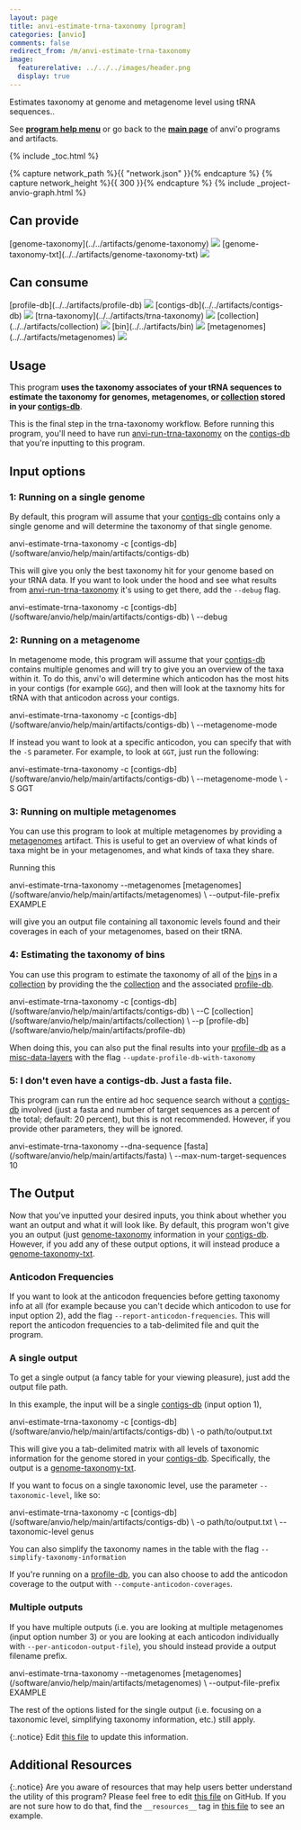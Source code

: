 ```yaml
---
layout: page
title: anvi-estimate-trna-taxonomy [program]
categories: [anvio]
comments: false
redirect_from: /m/anvi-estimate-trna-taxonomy
image:
  featurerelative: ../../../images/header.png
  display: true
---
```


Estimates taxonomy at genome and metagenome level using tRNA sequences..

See **[program help menu](../../../../vignette#anvi-estimate-trna-taxonomy)** or go back to the **[main page](../../)** of anvi'o programs and artifacts.


{% include _toc.html %}
<div id="svg" class="subnetwork"></div>
{% capture network_path %}{{ "network.json" }}{% endcapture %}
{% capture network_height %}{{ 300 }}{% endcapture %}
{% include _project-anvio-graph.html %}


## Can provide

<p style="text-align: left" markdown="1"><span class="artifact-p">[genome-taxonomy](../../artifacts/genome-taxonomy) <img src="../../images/icons/CONCEPT.png" class="artifact-icon-mini" /></span> <span class="artifact-p">[genome-taxonomy-txt](../../artifacts/genome-taxonomy-txt) <img src="../../images/icons/TXT.png" class="artifact-icon-mini" /></span></p>

## Can consume

<p style="text-align: left" markdown="1"><span class="artifact-r">[profile-db](../../artifacts/profile-db) <img src="../../images/icons/DB.png" class="artifact-icon-mini" /></span> <span class="artifact-r">[contigs-db](../../artifacts/contigs-db) <img src="../../images/icons/DB.png" class="artifact-icon-mini" /></span> <span class="artifact-r">[trna-taxonomy](../../artifacts/trna-taxonomy) <img src="../../images/icons/CONCEPT.png" class="artifact-icon-mini" /></span> <span class="artifact-r">[collection](../../artifacts/collection) <img src="../../images/icons/COLLECTION.png" class="artifact-icon-mini" /></span> <span class="artifact-r">[bin](../../artifacts/bin) <img src="../../images/icons/BIN.png" class="artifact-icon-mini" /></span> <span class="artifact-r">[metagenomes](../../artifacts/metagenomes) <img src="../../images/icons/TXT.png" class="artifact-icon-mini" /></span></p>

## Usage


This program **uses the taxonomy associates of your tRNA sequences to estimate the taxonomy for genomes, metagenomes, or <span class="artifact-n">[collection](/software/anvio/help/main/artifacts/collection)</span> stored in your <span class="artifact-n">[contigs-db](/software/anvio/help/main/artifacts/contigs-db)</span>**. 

This is the final step in the trna-taxonomy workflow. Before running this program, you'll need to have run <span class="artifact-n">[anvi-run-trna-taxonomy](/software/anvio/help/main/programs/anvi-run-trna-taxonomy)</span> on the <span class="artifact-n">[contigs-db](/software/anvio/help/main/artifacts/contigs-db)</span> that you're inputting to this program.

## Input options 

### 1: Running on a single genome

By default, this program will assume that your <span class="artifact-n">[contigs-db](/software/anvio/help/main/artifacts/contigs-db)</span> contains only a single genome and will determine the taxonomy of that single genome.   

<div class="codeblock" markdown="1">
anvi&#45;estimate&#45;trna&#45;taxonomy &#45;c <span class="artifact&#45;n">[contigs&#45;db](/software/anvio/help/main/artifacts/contigs&#45;db)</span>
</div>

This will give you only the best taxonomy hit for your genome based on your tRNA data. If you want to look under the hood and see what results from <span class="artifact-n">[anvi-run-trna-taxonomy](/software/anvio/help/main/programs/anvi-run-trna-taxonomy)</span> it's using to get there, add the `--debug` flag. 

<div class="codeblock" markdown="1">
anvi&#45;estimate&#45;trna&#45;taxonomy &#45;c <span class="artifact&#45;n">[contigs&#45;db](/software/anvio/help/main/artifacts/contigs&#45;db)</span> \
                           &#45;&#45;debug 
</div>

### 2: Running on a metagenome

In metagenome mode, this program will assume that your <span class="artifact-n">[contigs-db](/software/anvio/help/main/artifacts/contigs-db)</span> contains multiple genomes and will try to give you an overview of the taxa within it.  To do this, anvi'o will determine which anticodon has the most hits in your contigs (for example `GGG`), and then will look at the taxnomy hits for tRNA with that anticodon across your contigs. 

<div class="codeblock" markdown="1">
anvi&#45;estimate&#45;trna&#45;taxonomy &#45;c <span class="artifact&#45;n">[contigs&#45;db](/software/anvio/help/main/artifacts/contigs&#45;db)</span> \
                           &#45;&#45;metagenome&#45;mode 
</div>

If instead you want to look at a specific anticodon, you can specify that with the `-S` parameter. For example, to look at `GGT`, just run the following: 

<div class="codeblock" markdown="1">
anvi&#45;estimate&#45;trna&#45;taxonomy &#45;c <span class="artifact&#45;n">[contigs&#45;db](/software/anvio/help/main/artifacts/contigs&#45;db)</span> \
                           &#45;&#45;metagenome&#45;mode \
                           &#45;S GGT
</div>

### 3: Running on multiple metagenomes

You can use this program to look at multiple metagenomes by providing a <span class="artifact-n">[metagenomes](/software/anvio/help/main/artifacts/metagenomes)</span> artifact. This is useful to get an overview of what kinds of taxa might be in your metagenomes, and what kinds of taxa they share. 

Running this

<div class="codeblock" markdown="1">
anvi&#45;estimate&#45;trna&#45;taxonomy &#45;&#45;metagenomes <span class="artifact&#45;n">[metagenomes](/software/anvio/help/main/artifacts/metagenomes)</span> \
                           &#45;&#45;output&#45;file&#45;prefix EXAMPLE
</div>

will give you an output file containing all taxonomic levels found and their coverages in each of your metagenomes, based on their tRNA. 

### 4: Estimating the taxonomy of bins 

You can use this program to estimate the taxonomy of all of the <span class="artifact-n">[bin](/software/anvio/help/main/artifacts/bin)</span>s in a <span class="artifact-n">[collection](/software/anvio/help/main/artifacts/collection)</span> by providing the the <span class="artifact-n">[collection](/software/anvio/help/main/artifacts/collection)</span> and the associated <span class="artifact-n">[profile-db](/software/anvio/help/main/artifacts/profile-db)</span>. 

<div class="codeblock" markdown="1">
anvi&#45;estimate&#45;trna&#45;taxonomy &#45;c <span class="artifact&#45;n">[contigs&#45;db](/software/anvio/help/main/artifacts/contigs&#45;db)</span> \
                           &#45;&#45;C <span class="artifact&#45;n">[collection](/software/anvio/help/main/artifacts/collection)</span>  \
                           &#45;&#45;p <span class="artifact&#45;n">[profile&#45;db](/software/anvio/help/main/artifacts/profile&#45;db)</span> 
</div>

When doing this, you can also put the final results into your <span class="artifact-n">[profile-db](/software/anvio/help/main/artifacts/profile-db)</span> as a <span class="artifact-n">[misc-data-layers](/software/anvio/help/main/artifacts/misc-data-layers)</span> with the flag `--update-profile-db-with-taxonomy`

### 5: I don't even have a contigs-db. Just a fasta file. 

This program can run the entire ad hoc sequence search without a <span class="artifact-n">[contigs-db](/software/anvio/help/main/artifacts/contigs-db)</span> involved (just a fasta and number of target sequences as a percent of the total; default: 20 percent), but this is not recommended. However, if you provide other parameters, they will be ignored. 

<div class="codeblock" markdown="1">
anvi&#45;estimate&#45;trna&#45;taxonomy &#45;&#45;dna&#45;sequence <span class="artifact&#45;n">[fasta](/software/anvio/help/main/artifacts/fasta)</span> \
                           &#45;&#45;max&#45;num&#45;target&#45;sequences 10
</div>

## The Output

Now that you've inputted your desired inputs, you think about whether you want an output and what it will look like. By default, this program won't give you an output (just <span class="artifact-n">[genome-taxonomy](/software/anvio/help/main/artifacts/genome-taxonomy)</span> information in your <span class="artifact-n">[contigs-db](/software/anvio/help/main/artifacts/contigs-db)</span>. However, if you add any of these output options, it will instead produce a <span class="artifact-n">[genome-taxonomy-txt](/software/anvio/help/main/artifacts/genome-taxonomy-txt)</span>. 

### Anticodon Frequencies

If you want to look at the anticodon frequencies before getting taxonomy info at all (for example because you can't decide which anticodon to use for input option 2), add the flag `--report-anticodon-frequencies`. This will report the anticodon frequencies to a tab-delimited file and quit the program. 

### A single output 

To get a single output (a fancy table for your viewing pleasure), just add the output file path. 

In this example, the input will be a single <span class="artifact-n">[contigs-db](/software/anvio/help/main/artifacts/contigs-db)</span> (input option 1), 

<div class="codeblock" markdown="1">
anvi&#45;estimate&#45;trna&#45;taxonomy &#45;c <span class="artifact&#45;n">[contigs&#45;db](/software/anvio/help/main/artifacts/contigs&#45;db)</span> \
                           &#45;o path/to/output.txt  
</div>

This will give you a tab-delimited matrix with all levels of taxonomic information for the genome stored in your <span class="artifact-n">[contigs-db](/software/anvio/help/main/artifacts/contigs-db)</span>. Specifically, the output is a <span class="artifact-n">[genome-taxonomy-txt](/software/anvio/help/main/artifacts/genome-taxonomy-txt)</span>. 

If you want to focus on a single taxonomic level, use the parameter `--taxonomic-level`, like so:

<div class="codeblock" markdown="1">
anvi&#45;estimate&#45;trna&#45;taxonomy &#45;c <span class="artifact&#45;n">[contigs&#45;db](/software/anvio/help/main/artifacts/contigs&#45;db)</span> \
                           &#45;o path/to/output.txt  \
                           &#45;&#45;taxonomic&#45;level genus 
</div>

You can also simplify the taxonomy names in the table with the flag `--simplify-taxonomy-information`

If you're running on a <span class="artifact-n">[profile-db](/software/anvio/help/main/artifacts/profile-db)</span>, you can also choose to add the anticodon coverage to the output with `--compute-anticodon-coverages`. 

### Multiple outputs

If you have multiple outputs (i.e. you are looking at multiple metagenomes (input option number 3) or you are looking at each anticodon individually with `--per-anticodon-output-file`), you should instead provide a output filename prefix.  

<div class="codeblock" markdown="1">
anvi&#45;estimate&#45;trna&#45;taxonomy &#45;&#45;metagenomes <span class="artifact&#45;n">[metagenomes](/software/anvio/help/main/artifacts/metagenomes)</span> \
                           &#45;&#45;output&#45;file&#45;prefix EXAMPLE
</div>

The rest of the options listed for the single output (i.e. focusing on a taxonomic level, simplifying taxonomy information, etc.) still apply. 


{:.notice}
Edit [this file](https://github.com/merenlab/anvio/tree/master/anvio/docs/programs/anvi-estimate-trna-taxonomy.md) to update this information.


## Additional Resources



{:.notice}
Are you aware of resources that may help users better understand the utility of this program? Please feel free to edit [this file](https://github.com/merenlab/anvio/tree/master/bin/anvi-estimate-trna-taxonomy) on GitHub. If you are not sure how to do that, find the `__resources__` tag in [this file](https://github.com/merenlab/anvio/blob/master/bin/anvi-interactive) to see an example.

